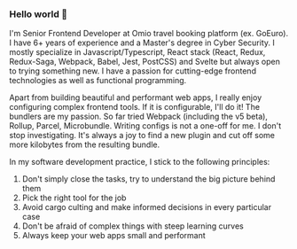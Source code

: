 ### Hello world 👋

<!--
**insanecoding/insanecoding** is a ✨ _special_ ✨ repository because its `README.md` (this file) appears on your GitHub profile.

Here are some ideas to get you started:

- 🔭 I’m currently working on ...
- 🌱 I’m currently learning ...
- 👯 I’m looking to collaborate on ...
- 🤔 I’m looking for help with ...
- 💬 Ask me about ...
- 📫 How to reach me: ...
- 😄 Pronouns: ...
- ⚡ Fun fact: ...
-->

I'm Senior Frontend Developer at Omio travel booking platform (ex. GoEuro). I have 6+ years of experience and a Master's degree in Cyber Security. I mostly specialize in Javascript/Typescript, React stack (React, Redux, Redux-Saga, Webpack, Babel, Jest, PostCSS) and Svelte but always open to trying something new. I have a passion for cutting-edge frontend technologies as well as functional programming.

Apart from building beautiful and performant web apps, I really enjoy configuring complex frontend tools. If it is configurable, I'll do it! 
The bundlers are my passion. So far tried Webpack (including the v5 beta), Rollup, Parcel, Microbundle. 
Writing configs is not a one-off for me. I don't stop investigating. It's always a joy to find a new plugin and cut off some more kilobytes from the resulting bundle.

In my software development practice, I stick to the following principles:
1) Don't simply close the tasks, try to understand the big picture behind them
2) Pick the right tool for the job
3) Avoid cargo culting and make informed decisions in every particular case
4) Don't be afraid of complex things with steep learning curves
5) Always keep your web apps small and performant
